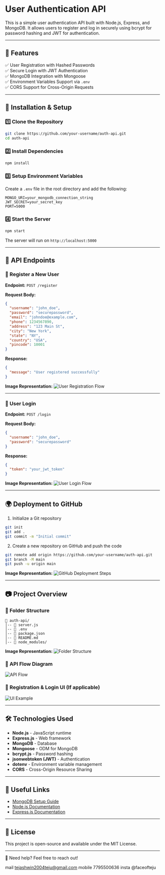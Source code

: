 # User Authentication API

This is a simple user authentication API built with Node.js, Express, and MongoDB. It allows users to register and log in securely using bcrypt for password hashing and JWT for authentication.

---

## 📌 Features

✅ User Registration with Hashed Passwords  
✅ Secure Login with JWT Authentication  
✅ MongoDB Integration with Mongoose  
✅ Environment Variables Support via `.env`  
✅ CORS Support for Cross-Origin Requests  

---

## 🚀 Installation & Setup

### 1️⃣ Clone the Repository
```bash
git clone https://github.com/your-username/auth-api.git
cd auth-api
```

### 2️⃣ Install Dependencies
```bash
npm install
```

### 3️⃣ Setup Environment Variables
Create a `.env` file in the root directory and add the following:
```
MONGO_URI=your_mongodb_connection_string
JWT_SECRET=your_secret_key
PORT=5000
```

### 4️⃣ Start the Server
```bash
npm start
```
The server will run on `http://localhost:5000`

---

## 📌 API Endpoints

### 🔹 Register a New User
**Endpoint:** `POST /register`

**Request Body:**
```json
{
  "username": "john_doe",
  "password": "securepassword",
  "email": "johndoe@example.com",
  "phone": 1234567890,
  "address": "123 Main St",
  "city": "New York",
  "state": "NY",
  "country": "USA",
  "pincode": 10001
}
```

**Response:**
```json
{
  "message": "User registered successfully"
}
```

**Image Representation:**
![User Registration Flow](https://via.placeholder.com/800x400.png?text=User+Registration+Flow)

---

### 🔹 User Login
**Endpoint:** `POST /login`

**Request Body:**
```json
{
  "username": "john_doe",
  "password": "securepassword"
}
```

**Response:**
```json
{
  "token": "your_jwt_token"
}
```

**Image Representation:**
![User Login Flow](https://via.placeholder.com/800x400.png?text=User+Login+Flow)

---

## 🌍 Deployment to GitHub

1. Initialize a Git repository
```bash
git init
git add .
git commit -m "Initial commit"
```

2. Create a new repository on GitHub and push the code
```bash
git remote add origin https://github.com/your-username/auth-api.git
git branch -M main
git push -u origin main
```

**Image Representation:**
![GitHub Deployment Steps](https://via.placeholder.com/800x400.png?text=GitHub+Deployment+Steps)

---

## 📷 Project Overview
### 📌 Folder Structure
```
📁 auth-api/
│-- 📄 server.js
│-- 📄 .env
│-- 📄 package.json
│-- 📄 README.md
│-- 📁 node_modules/
```

**Image Representation:**
![Folder Structure](https://via.placeholder.com/800x400.png?text=Project+Folder+Structure)

### 🔹 API Flow Diagram
![API Flow](https://via.placeholder.com/800x400.png?text=API+Flow+Diagram)

### 🔹 Registration & Login UI (If applicable)
![UI Example](https://via.placeholder.com/800x400.png?text=Registration+and+Login+UI)

---

## 🛠 Technologies Used
- **Node.js** - JavaScript runtime
- **Express.js** - Web framework
- **MongoDB** - Database
- **Mongoose** - ODM for MongoDB
- **bcrypt.js** - Password hashing
- **jsonwebtoken (JWT)** - Authentication
- **dotenv** - Environment variable management
- **CORS** - Cross-Origin Resource Sharing

---

## 🔗 Useful Links
- [MongoDB Setup Guide](https://www.mongodb.com/docs/)
- [Node.js Documentation](https://nodejs.org/en/docs/)
- [Express.js Documentation](https://expressjs.com/)

---

## 📝 License
This project is open-source and available under the MIT License.

---

📧 Need help? Feel free to reach out!

mail tejashwin2004teju@gmail.com
mobile 7795500636
insta @faceofteju
